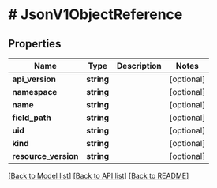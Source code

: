 # # JsonV1ObjectReference

## Properties

Name | Type | Description | Notes
------------ | ------------- | ------------- | -------------
**api_version** | **string** |  | [optional]
**namespace** | **string** |  | [optional]
**name** | **string** |  | [optional]
**field_path** | **string** |  | [optional]
**uid** | **string** |  | [optional]
**kind** | **string** |  | [optional]
**resource_version** | **string** |  | [optional]

[[Back to Model list]](../../README.md#models) [[Back to API list]](../../README.md#endpoints) [[Back to README]](../../README.md)

